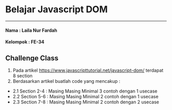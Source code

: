 # Belajar Javascript DOM

---------------------------------
#### Nama : Laila Nur Fardah
#### Kelompok : FE-34

## Challenge Class

1. Pada artikel https://www.javascripttutorial.net/javascript-dom/ terdapat 8 section
2. Berdasarkan artikel buatlah code yang mencakup :
* 2.1 Section 2-4 : Masing Masing Minimal 3 contoh dengan 1 usecase
* 2.2 Section 5-6 : Masing Masing Minimal 2 contoh dengan 1 usecase
* 2.3 Section 7-8 : Masing Masing Minimal 2 contoh dengan 2 usecase